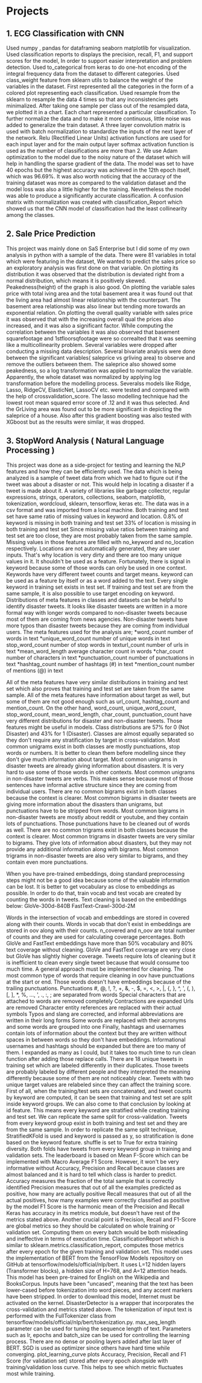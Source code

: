 # Projects
## 1. ECG Classification with CNN
Used numpy , pandas for dataframing seaborn matplotlib for visualization.  Used classification reports to displays the precision, recall, F1, and support scores for the model, In order to support easier interpretation and problem detection. Used to_categorical from keras to do one-hot encoding of the integral frequency data from the dataset to different categories.  Used class_weight feature from sklearn utils to balance the weight of the variables in the dataset. First represented all the categories in the form of a colored plot representing each classification. Used resample from the sklearn to resample the data 4 times so that any inconsistencies gets minimalized. After taking one sample per class out of the resampled data, we plotted it in a chart. Each chart represented a particular classification. To further normalize the data and to make it more continuous, little noise was added to generalize the train dataset. A three layer convolution matrix is used with batch normalization to standardize the inputs of the next layer of the network. Relu (Rectified Linear Units) activation functions are used for each input layer and for the main output layer softmax activation function is used as the number of classifications are more than 2. We use Adam optimization to the model due to the noisy nature of the dataset which will help in handling the sparse gradient of the data.  The model was set to have 40 epochs but the highest accuracy was achieved in the 12th epoch itself, which was 96.69%. It was also worth noticing that the accuracy of the training dataset was more as compared to the validation dataset and the model loss was also a little higher for the training. Nevertheless the model was able to produce a significantly accurate classification. A confusion matrix with normalization was created with classification_Report which showed us that the CNN model of classification had the least collinearity among the classes.

## 2. Sale Price Prediction
This project was mainly done on SaS Enterprise but I did some of my own analysis in python with a sample of the data. There were 81 variables in total which were featuring in the dataset, We wanted to predict the sales price so an exploratory analysis was first done on that variable. On plotting its distribution it was observed that the distribution is deviated right from a normal distribution, which means it is positively skewed. Peakedness(height) of the graph is also good. On plotting the variable sales price with total iving area and the total basement area it was found out that the living area had almost linear relationship with the counterpart. The basement area relationship was also linear but tending more towards an exponential relation. On plotting the overall quality variable with sales price it was observed that with the increasing overall qual the prices also increased, and it was also a significant factor. While computing the correlation between the variables it was also observed that basement squarefootage and 1stfloorsqfootage were so correalted that it was seeming like a multicollinearity problem. Several variables were dropped after conducting a missing data description. Several bivariate analysis were done between the significant variables( saleprice vs grliving area) to observe and remove the outliers between them. The saleprice also showed some peakedness, so a log transformation was applied to normalize the variable. Apparently, the whole dataset was normalized by applying log transformation before the modelling process. Severalss models like Ridge, Lasso, RidgeCV, ElasticNet, LassoCV etc. were tested and compared with the help of crossvalidation_score. The lasso modelling technique had the  lowest root mean squared error score of .12 and it was thus selected. And the GrLiving area was found out to be more significant in depicting the saleprice of a house. Also after this gradient boosting was also tested with XGboost but as the results were similar, it was dropped. 

## 3. StopWord Analysis ( Natural Language Processing )
This project was done as a side-project for testing and learning the NLP features and how they can be efficiently used. The data which is being analyzed is a sample of tweet data from which we had to figure out if the tweet was about a disaster or not. This would help in locating a disaster if a tweet is made about it. A variety of libraries like garbage collector, regular expressions, strings, operators, collections, seaborn, matplotlib, tokenization, wordcloud, sklearn, tensorflow, keras etc. The data was in a csv format and was imported from a local machine. Both training and test set have same ratio of missing values in keyword and location.
0.8% of keyword is missing in both training and test set 33% of location is missing in both training and test set Since missing value ratios between training and test set are too close, they are most probably taken from the same sample. Missing values in those features are filled with no_keyword and no_location respectively. Locations are not automatically generated, they are user inputs. That's why location is very dirty and there are too many unique values in it. It shouldn't be used as a feature.
Fortunately, there is signal in keyword because some of those words can only be used in one context. Keywords have very different tweet counts and target means. keyword can be used as a feature by itself or as a word added to the text. Every single keyword in training set exists in test set. If training and test set are from the same sample, it is also possible to use target encoding on keyword. Distributions of meta features in classes and datasets can be helpful to identify disaster tweets. It looks like disaster tweets are written in a more formal way with longer words compared to non-disaster tweets because most of them are coming from news agencies. Non-disaster tweets have more typos than disaster tweets because they are coming from individual users. The meta features used for the analysis are;
*word_count number of words in text
*unique_word_count number of unique words in text
stop_word_count number of stop words in texturl_count number of urls in text
*mean_word_length average character count in words
*char_count number of characters in text
*punctuation_count number of punctuations in text
*hashtag_count number of hashtags (#) in text
*mention_count number of mentions (@) in text

All of the meta features have very similar distributions in training and test set which also proves that training and test set are taken from the same sample.
All of the meta features have information about target as well, but some of them are not good enough such as url_count, hashtag_count and mention_count.
On the other hand, word_count, unique_word_count, stop_word_count, mean_word_length, char_count, punctuation_count have very different distributions for disaster and non-disaster tweets. Those features might be useful in models.
Class distributions are 57% for 0 (Not Disaster) and 43% for 1 (Disaster). Classes are almost equally separated so they don't require any stratification by target in cross-validation. Most common unigrams exist in both classes are mostly punctuations, stop words or numbers. It is better to clean them before modelling since they don't give much information about target. Most common unigrams in disaster tweets are already giving information about disasters. It is very hard to use some of those words in other contexts. Most common unigrams in non-disaster tweets are verbs. This makes sense because most of those sentences have informal active structure since they are coming from individual users.
There are no common bigrams exist in both classes because the context is clearer. Most common bigrams in disaster tweets are giving more information about the disasters than unigrams, but punctuations have to be stripped from words. Most common bigrams in non-disaster tweets are mostly about reddit or youtube, and they contain lots of punctuations. Those punctuations have to be cleaned out of words as well.
There are no common trigrams exist in both classes because the context is clearer. Most common trigrams in disaster tweets are very similar to bigrams. They give lots of information about disasters, but they may not provide any additional information along with bigrams. Most common trigrams in non-disaster tweets are also very similar to bigrams, and they contain even more punctuations.

When you have pre-trained embeddings, doing standard preprocessing steps might not be a good idea because some of the valuable information can be lost. It is better to get vocabulary as close to embeddings as possible. In order to do that, train vocab and test vocab are created by counting the words in tweets.
Text cleaning is based on the embeddings below:
GloVe-300d-840B
FastText-Crawl-300d-2M

Words in the intersection of vocab and embeddings are stored in covered along with their counts. Words in vocab that don't exist in embeddings are stored in oov along with their counts. n_covered and n_oov are total number of counts and they are used for calculating coverage percentages. Both GloVe and FastText embeddings have more than 50% vocabulary and 80% text coverage without cleaning. GloVe and FastText coverage are very close but GloVe has slightly higher coverage.
Tweets require lots of cleaning but it is inefficient to clean every single tweet because that would consume too much time. A general approach must be implemented for cleaning. The most common type of words that require cleaning in oov have punctuations at the start or end. Those words doesn't have embeddings because of the trailing punctuations. Punctuations #, @, !, ?, +, &, -, $, =, <, >, |, {, }, ^, ', (, ),[, ], *, %, ..., ', ., :, ; are separated from words Special characters that are attached to words are removed completely Contractions are expanded Urls are removed Character entity references are replaced with their actual symbols Typos and slang are corrected, and informal abbreviations are written in their long forms Some words are replaced with their acronyms and some words are grouped into one Finally, hashtags and usernames contain lots of information about the context but they are written without spaces in between words so they don't have embeddings. Informational usernames and hashtags should be expanded but there are too many of them. I expanded as many as I could, but it takes too much time to run clean function after adding those replace calls. There are 18 unique tweets in training set which are labeled differently in their duplicates. Those tweets are probably labeled by different people and they interpreted the meaning differently because some of them are not noticeably clear. Tweets with two unique target values are relabeled since they can affect the training score. First of all, when the training/test sets are concatenated, and tweet counts by keyword are computed, it can be seen that training and test set are split inside keyword groups. We can also come to that conclusion by looking at id feature. This means every keyword are stratified while creating training and test set. We can replicate the same split for cross-validation.
Tweets from every keyword group exist in both training and test set and they are from the same sample. In order to replicate the same split technique, StratifiedKFold is used and keyword is passed as y, so stratification is done based on the keyword feature. shuffle is set to True for extra training diversity. Both folds have tweets from every keyword group in training and validation sets.
The leaderboard is based on Mean F-Score which can be implemented with Macro Average F1 Score. However, it won't be very informative without Accuracy, Precision and Recall because classes are almost balanced and it is hard to tell which class is harder to predict.
Accuracy measures the fraction of the total sample that is correctly identified Precision measures that out of all the examples predicted as positive, how many are actually positive Recall measures that out of all the actual positives, how many examples were correctly classified as positive by the model F1 Score is the harmonic mean of the Precision and Recall Keras has accuracy in its metrics module, but doesn't have rest of the metrics stated above. Another crucial point is Precision, Recall and F1-Score are global metrics so they should be calculated on whole training or validation set. Computing them on every batch would be both misleading and ineffective in terms of execution time. ClassificationReport which is similar to sklearn.metrics.classification_report, computes those metrics after every epoch for the given training and validation set. This model uses the implementation of BERT from the TensorFlow Models repository on GitHub at tensorflow/models/official/nlp/bert. It uses L=12 hidden layers (Transformer blocks), a hidden size of H=768, and A=12 attention heads. This model has been pre-trained for English on the Wikipedia and BooksCorpus. Inputs have been "uncased", meaning that the text has been lower-cased before tokenization into word pieces, and any accent markers have been stripped. In order to download this model, Internet must be activated on the kernel. DisasterDetector is a wrapper that incorporates the cross-validation and metrics stated above. The tokenization of input text is performed with the FullTokenizer class from tensorflow/models/official/nlp/bert/tokenization.py. max_seq_length parameter can be used for tuning the sequence length of text. Parameters such as lr, epochs and batch_size can be used for controlling the learning process. There are no dense or pooling layers added after last layer of BERT. SGD is used as optimizer since others have hard time while converging. plot_learning_curve plots Accuracy, Precision, Recall and F1 Score (for validation set) stored after every epoch alongside with training/validation loss curve. This helps to see which metric fluctuates most while training.
